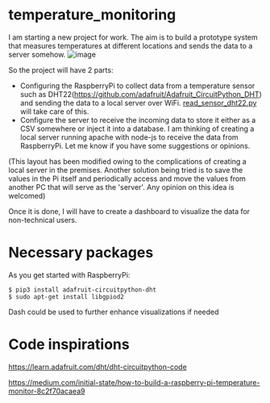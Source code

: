 # temperature_monitoring
I am starting a new project for work. The aim is to build a prototype system that measures temperatures at different locations and sends the data to a server somehow.
![image](https://user-images.githubusercontent.com/122089762/214335789-120866fd-caeb-47df-a798-37151508be02.png)

So the project will have 2 parts:
- Configuring the RaspberryPi to collect data from a temperature sensor such as DHT22(https://github.com/adafruit/Adafruit_CircuitPython_DHT) and sending the data to
a local server over WiFi. [read_sensor_dht22.py](https://github.com/rmonishc/temperature_monitoring/blob/main/read_sensor_dht22.py) will take care of this.
- Configure the server to receive the incoming data to store it either as a CSV somewhere or inject it into a database. I am thinking of creating a local server running apache with node-js to receive the data from RaspberryPi. Let me know if you have some suggestions or opinions.

(This layout has been modified owing to the complications of creating a local server in the premises. Another solution being tried is to save the values in the Pi itself and periodically access and move the values from another PC that will serve as the 'server'. Any opinion on this idea is welcomed)

Once it is done, I will have to create a dashboard to visualize the data for non-technical users.

# Necessary packages
As you get started with RaspberryPi:
```
$ pip3 install adafruit-circuitpython-dht
$ sudo apt-get install libgpiod2
```



Dash could be used to further enhance visualizations if needed

# Code inspirations

https://learn.adafruit.com/dht/dht-circuitpython-code

https://medium.com/initial-state/how-to-build-a-raspberry-pi-temperature-monitor-8c2f70acaea9
